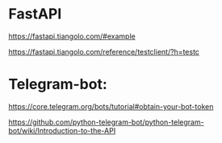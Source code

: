 # FastAPI

https://fastapi.tiangolo.com/#example

https://fastapi.tiangolo.com/reference/testclient/?h=testc

# Telegram-bot:

https://core.telegram.org/bots/tutorial#obtain-your-bot-token

https://github.com/python-telegram-bot/python-telegram-bot/wiki/Introduction-to-the-API